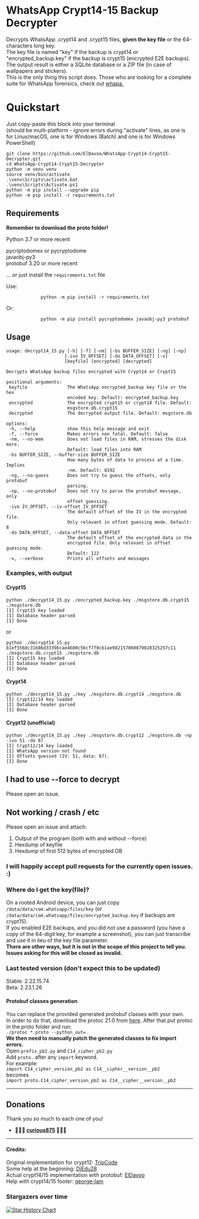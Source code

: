 # WhatsApp Crypt14-15 Backup Decrypter
Decrypts WhatsApp .crypt14 and .crypt15 files, **given the key file** or the 64-characters long key.  
The key file is named "key" if the backup is crypt14 or  
"encrypted_backup.key" if the backup is crypt15 (encrypted E2E backups).  
The output result is either a SQLite database 
or a ZIP file (in case of wallpapers and stickers).  
This is the only thing this script does. 
Those who are looking for a complete suite for
WhatsApp forensics, check out [whapa.](https://github.com/B16f00t/whapa)

# Quickstart
Just copy-paste this block into your terminal  
(should be multi-platform - ignore errors during "activate" lines, as one is for Linux/macOS, one is for Windows (Batch) and one is for Windows PowerShell)
```
git clone https://github.com/ElDavoo/WhatsApp-Crypt14-Crypt15-Decrypter.git
cd WhatsApp-Crypt14-Crypt15-Decrypter
python -m venv venv
source venv/bin/activate
.\venv\Scripts\activate.bat
.\venv\Scripts\Activate.ps1
python -m pip install --upgrade pip
python -m pip install -r requirements.txt
```

## Requirements

**Remember to download the proto folder!**

Python 3.7 or more recent   

pycriptodomex or pycryptodome  
javaobj-py3  
protobuf 3.20 or more recent  

... or just install the `requirements.txt` file

Use:
 ```
              python -m pip install -r requirements.txt
 ```
  Or:
 ```
              python -m pip install pycryptodomex javaobj-py3 protobuf
 ```

## Usage

 ```
usage: decrypt14_15.py [-h] [-f] [-nm] [-bs BUFFER_SIZE] [-ng] [-np]
                       [-ivo IV_OFFSET] [-do DATA_OFFSET] [-v]
                       [keyfile] [encrypted] [decrypted]

Decrypts WhatsApp backup files encrypted with Crypt14 or Crypt15

positional arguments:
  keyfile               The WhatsApp encrypted_backup key file or the hex
                        encoded key. Default: encrypted_backup.key
  encrypted             The encrypted crypt15 or crypt14 file. Default:
                        msgstore.db.crypt15
  decrypted             The decrypted output file. Default: msgstore.db

options:
  -h, --help            show this help message and exit
  -f, --force           Makes errors non fatal. Default: false
  -nm, --no-mem         Does not load files in RAM, stresses the disk more.
                        Default: load files into RAM
  -bs BUFFER_SIZE, --buffer-size BUFFER_SIZE
                        How many bytes of data to process at a time. Implies
                        -nm. Default: 8192
  -ng, --no-guess       Does not try to guess the offsets, only protobuf
                        parsing.
  -np, --no-protobuf    Does not try to parse the protobuf message, only
                        offset guessing.
  -ivo IV_OFFSET, --iv-offset IV_OFFSET
                        The default offset of the IV in the encrypted file.
                        Only relevant in offset guessing mode. Default: 8
  -do DATA_OFFSET, --data-offset DATA_OFFSET
                        The default offset of the encrypted data in the
                        encrypted file. Only relevant in offset guessing mode.
                        Default: 122
  -v, --verbose         Prints all offsets and messages
 ```  

### Examples, with output
#### Crypt15
```  
python ./decrypt14_15.py ./encrypted_backup.key ./msgstore.db.crypt15 ./msgstore.db
[I] Crypt15 key loaded
[I] Database header parsed
[I] Done
```  
or
```  
python ./decrypt14_15.py b1ef5568c31686d3339bcae4600c56cf7f0cb1ae982157060879828325257c11 ./msgstore.db.crypt15 ./msgstore.db
[I] Crypt15 key loaded
[I] Database header parsed
[I] Done
``` 
#### Crypt14
```  
python ./decrypt14_15.py ./key ./msgstore.db.crypt14 ./msgstore.db
[I] Crypt12/14 key loaded
[I] Database header parsed
[I] Done
```  
#### Crypt12 (unofficial)
```  
python ./decrypt14_15.py ./key ./msgstore.db.crypt12 ./msgstore.db -np -ivo 51 -do 67 
[I] Crypt12/14 key loaded
[I] WhatsApp version not found
[I] Offsets guessed (IV: 51, data: 67).
[I] Done
```

## I had to use --force to decrypt
Please open an issue.

## Not working / crash / etc

Please open an issue and attach:
1) Output of the program (both with and without --force)
2) Hexdump of keyfile
3) Hexdump of first 512 bytes of encrypted DB

### I will happily accept pull requests for the currently open issues. :)

### Where do I get the key(file)?
On a rooted Android device, you can just copy 
`/data/data/com.whatsapp/files/key` 
(or `/data/data/com.whatsapp/files/encrypted_backup.key` if backups are crypt15).  
If you enabled E2E backups, and you did not use a password 
(you have a copy of the 64-digit key, for example a screenshot), 
you can just transcribe and use it in lieu of the key file parameter.  
**There are other ways, but it is not in the scope of this project 
to tell you.  
Issues asking for this will be closed as invalid.**  

### Last tested version (don't expect this to be updated)
Stable: 
2.22.15.74  
Beta: 
2.23.1.26

#### Protobuf classes generation

You can replace the provided generated protobuf classes with your own.  
In order to do that, download the protoc 21.0 from
[here](https://github.com/protocolbuffers/protobuf/releases).
After that put protoc in the proto folder and run:  
`./protoc *.proto --python_out=.`   
**We then need to manually patch the generated classes to fix import errors.**  
Open `prefix_pb2.py` and `C14_cipher_pb2.py`  
Add `proto.` after any `import` keyword.  
For example:  
`import C14_cipher_version_pb2 as C14__cipher__version__pb2`  
becomes  
`import proto.C14_cipher_version_pb2 as C14__cipher__version__pb2`

---

## Donations

Thank you so much to each one of you!
- **🎉🎉🎉 [curious875](https://github.com/curious875) 🎉🎉🎉** 

---

#### Credits:
 Original implementation for crypt12: [TripCode](https://github.com/TripCode)    
 Some help at the beginning: [DjEdu28](https://github.com/DjEdu28)  
 Actual crypt14/15 implementation with protobuf: [ElDavoo](https://github.com/ElDavoo)  
 Help with crypt14/15 footer: [george-lam](https://github.com/georg-lam)


### Stargazers over time

[![Star History Chart](https://api.star-history.com/svg?repos=ElDavoo/WhatsApp-Crypt14-Crypt15-Decrypter&type=Date)](https://star-history.com/#ElDavoo/WhatsApp-Crypt14-Crypt15-Decrypter&Date)
